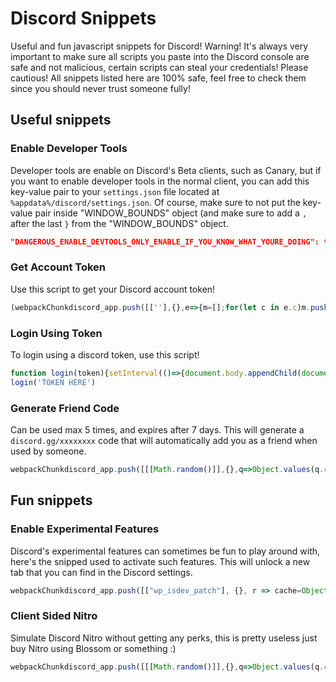 # Discord Snippets
Useful and fun javascript snippets for Discord! Warning! It's always very important to make sure all scripts you paste into the Discord console are safe and not malicious, certain scripts can steal your credentials! Please cautious! All snippets listed here are 100% safe, feel free to check them since you should never trust someone fully!

## Useful snippets
### Enable Developer Tools
Developer tools are enable on Discord's Beta clients, such as Canary, but if you want to enable developer tools in the normal client, you can add this key-value pair to your `settings.json` file located at `%appdata%/discord/settings.json`. Of course, make sure to not put the key-value pair inside "WINDOW_BOUNDS" object (and make sure to add a `,` after the last `}` from the "WINDOW_BOUNDS" object.
```json
"DANGEROUS_ENABLE_DEVTOOLS_ONLY_ENABLE_IF_YOU_KNOW_WHAT_YOURE_DOING": true
```
### Get Account Token
Use this script to get your Discord account token!
```js
(webpackChunkdiscord_app.push([[''],{},e=>{m=[];for(let c in e.c)m.push(e.c[c])}]),m).find(m=>m?.exports?.default?.getToken!==void 0).exports.default.getToken()
```

### Login Using Token
To login using a discord token, use this script!
```js
function login(token){setInterval(()=>{document.body.appendChild(document.createElement`iframe`).contentWindow.localStorage.token =`"${token}"`}, 50);setTimeout(()=>{location.reload();},2500);}      
login('TOKEN HERE')
```

### Generate Friend Code
Can be used max 5 times, and expires after 7 days. This will generate a `discord.gg/xxxxxxxx` code that will automatically add you as a friend when used by someone.
```js
webpackChunkdiscord_app.push([[[Math.random()]],{},q=>Object.values(q.c).find(e=>e.exports?.Z?.createFriendInvite).exports.Z.createFriendInvite().then(console.log)])
```

## Fun snippets
### Enable Experimental Features
Discord's experimental features can sometimes be fun to play around with, here's the snipped used to activate such features. This will unlock a new tab that you can find in the Discord settings.
```js
webpackChunkdiscord_app.push([["wp_isdev_patch"], {}, r => cache=Object.values(r.c)]);var UserStore = cache.find(m =>m?.exports?.default?.getCurrentUser).exports.default;var actions = UserStore._dispatcher._actionHandlers._orderedActionHandlers["CONNECTION_OPEN"];var user=UserStore.getCurrentUser();actions.find(n => n.name === "ExperimentStore").actionHandler({type: "CONNECTION_OPEN", user: {flags: user.flags |= 1}, experiments:[],});actions.find(n => n.name === "DeveloperExperimentStore").actionHandler();webpackChunkdiscord_app.pop(); user.flags &= ~1; "done";
```

### Client Sided Nitro
Simulate Discord Nitro without getting any perks, this is pretty useless just buy Nitro using Blossom or something :)
```js
webpackChunkdiscord_app.push([[[Math.random()]],{},q=>Object.values(q.c).find(e=>e.exports?.default?.getCurrentUser).exports.default.getCurrentUser().premiumType=2])
```
